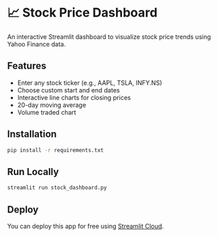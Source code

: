 # 📈 Stock Price Dashboard

An interactive Streamlit dashboard to visualize stock price trends using Yahoo Finance data.

## Features
- Enter any stock ticker (e.g., AAPL, TSLA, INFY.NS)
- Choose custom start and end dates
- Interactive line charts for closing prices
- 20-day moving average
- Volume traded chart

## Installation

```bash
pip install -r requirements.txt
```

## Run Locally

```bash
streamlit run stock_dashboard.py
```

## Deploy

You can deploy this app for free using [Streamlit Cloud](https://streamlit.io/cloud).